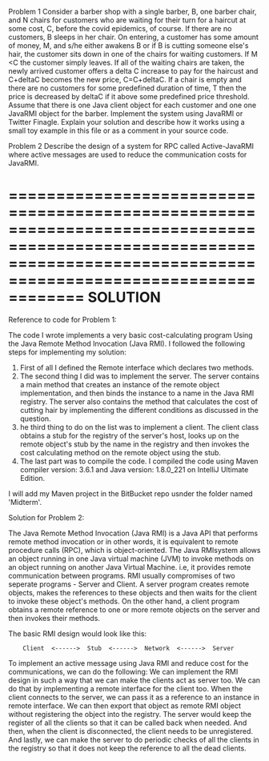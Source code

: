 Problem 1
Consider a barber shop with a single barber, B, one barber chair, and N chairs for customers who are waiting for their turn for
a haircut at some cost, C, before the covid epidemics, of course. If there are no customers, B sleeps in her chair.
On entering, a customer has some amount of money, M, and s/he either awakens B or if B is cutting someone else's hair,
the customer sits down in one of the chairs for waiting customers. If M <C the customer simply leaves.
If all of the waiting chairs are taken, the newly arrived customer offers a delta C increase to pay for the haircust and C+deltaC
becomes the new price, C=C+deltaC. If a chair is empty and there are no customers for some predefined duration of time,
T then the price is decreased by deltaC if it above some predefined price threshold.
Assume that there is one Java client object for each customer and one one JavaRMI object for the barber.
Implement the system using JavaRMI or Twitter Finagle. Explain your solution and describe how it works using a small toy example in this
file or as a comment in your source code.

Problem 2
Describe the design of a system for RPC called Active-JavaRMI where active messages are used to reduce the communication costs for JavaRMI.



====================================================================================================================================================================
                                                            SOLUTION
====================================================================================================================================================================


Reference to code for Problem 1:

The code I wrote implements a very basic cost-calculating program Using the Java Remote Method Invocation (Java RMI). I followed the following steps for implementing my solution:
1. First of all I defined the Remote interface which declares two methods.
2. The second thing I did was to implement the server. The server contains a main method that creates an instance of the remote object implementation,
and then binds the instance to a name in the Java RMI registry. The server also contains the method that calculates the cost of cutting hair by
implementing the different conditions as discussed in the question.
3. he third thing to do on the list was to implement a client. The client class obtains a stub for the registry of the server's host, looks up on the remote
object's stub by the name in the registry and then invokes the cost calculating method on the remote object using the stub.
4. The last part was to compile the code. I compiled the code using Maven compiler version: 3.6.1 and Java version: 1.8.0_221 on IntelliJ Ultimate Edition.

I will add my Maven project in the BitBucket repo usnder the folder named 'Midterm'.




Solution for Problem 2:

The Java Remote Method Invocation (Java RMI) is a Java API that performs remote method invocation or in other words, it is equivalent to remote procedure calls (RPC), which is object-oriented.
The Java RMIsystem allows an object running in one Java virtual machine (JVM) to invoke methods on an object running on another Java Virtual Machine. i.e, it provides
remote communication between programs.
RMI usually compromises of two seperate programs - Server and Client. A server program creates remote objects, makes the references to these objects and then waits for the client
to invoke these object's methods. On the other hand, a client program obtains a remote reference to one or more remote objects on the server and then invokes their methods.

The basic RMI design would look like this:

        Client  <------>  Stub  <------>  Network  <------>  Server


To implement an active message using Java RMI and reduce cost for the communications, we can do the following:
We can implement the RMI design in such a way that we can make the clients act as server too. We can do that by implementing a remote interface for the client too.
When the client connects to the server, we can pass it as a reference to an instance in remote interface. We can then export that object as remote RMI object without
registering the object into the registry. The server would keep the register of all the clients so that it can be called back when needed. And then, when the client is disconnected,
the client needs to be unregistered. And lastly, we can make the server to do periodic checks of all the clients in the registry so that it does not keep the
reference to all the dead clients.





